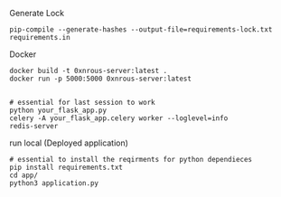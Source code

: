 Generate Lock 
```
pip-compile --generate-hashes --output-file=requirements-lock.txt requirements.in
```


Docker 

```
docker build -t 0xnrous-server:latest .
docker run -p 5000:5000 0xnrous-server:latest


# essential for last session to work
python your_flask_app.py
celery -A your_flask_app.celery worker --loglevel=info
redis-server
```

run local (Deployed application)
```
# essential to install the reqirments for python dependieces 
pip install requirements.txt
cd app/
python3 application.py
```



